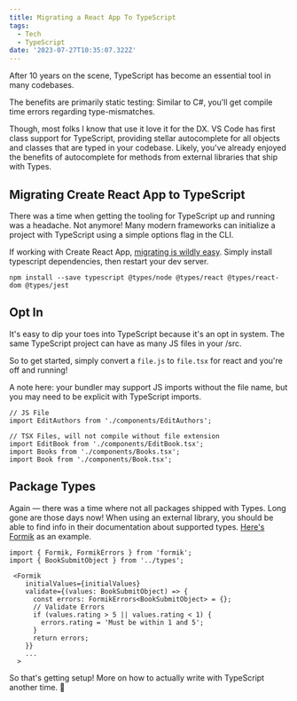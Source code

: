 ```yaml
---
title: Migrating a React App To TypeScript
tags:
  - Tech
  - TypeScript
date: '2023-07-27T10:35:07.322Z'
---
```


After 10 years on the scene, TypeScript has become an essential tool in many codebases.

The benefits are primarily static testing: Similar to C#, you'll get compile time errors regarding type-mismatches.

Though, most folks I know that use it love it for the DX. VS Code has first class support for TypeScript, providing stellar autocomplete for all objects and classes that are typed in your codebase. Likely, you've already enjoyed the benefits of autocomplete for methods from external libraries that ship with Types.

## Migrating Create React App to TypeScript

There was a time when getting the tooling for TypeScript up and running was a headache. Not anymore! Many modern frameworks can initialize a project with TypeScript using a simple options flag in the CLI.

If working with Create React App, [migrating is wildly easy](https://create-react-app.dev/docs/adding-typescript/). Simply install typescript dependencies, then restart your dev server.

```
npm install --save typescript @types/node @types/react @types/react-dom @types/jest
```

## Opt In

It's easy to dip your toes into TypeScript because it's an opt in system. The same TypeScript project can have as many JS files in your /src.

So to get started, simply convert a `file.js` to `file.tsx` for react and you're off and running!

A note here: your bundler may support JS imports without the file name, but you may need to be explicit with TypeScript imports.

```
// JS File
import EditAuthors from './components/EditAuthors';

// TSX Files, will not compile without file extension
import EditBook from './components/EditBook.tsx';
import Books from './components/Books.tsx';
import Book from './components/Book.tsx';
```

## Package Types

Again — there was a time where not all packages shipped with Types. Long gone are those days now! When using an external library, you should be able to find info in their documentation about supported types. [Here's Formik](https://formik.org/docs/guides/typescript) as an example.

```
import { Formik, FormikErrors } from 'formik';
import { BookSubmitObject } from '../types';

 <Formik
    initialValues={initialValues}
    validate={(values: BookSubmitObject) => {
      const errors: FormikErrors<BookSubmitObject> = {};
      // Validate Errors
      if (values.rating > 5 || values.rating < 1) {
        errors.rating = 'Must be within 1 and 5';
      }
      return errors;
    }}
    ...
  >
```

So that's getting setup! More on how to actually write with TypeScript another time. 👋
